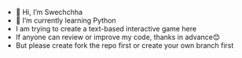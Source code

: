 - 👋 Hi, I’m Swechchha
- 🌱 I’m currently learning Python
- I am trying to create a text-based interactive game here
- If anyone can review or improve my code, thanks in advance😊
- But please create fork the repo first or create your own branch first

<!---
swechchha27/swechchha27 is a ✨ special ✨ repository because its `README.md` (this file) appears on your GitHub profile.
You can click the Preview link to take a look at your changes.
--->
